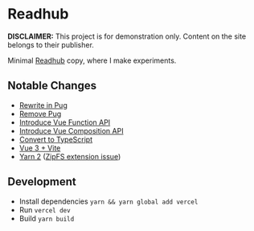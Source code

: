 # Readhub

**DISCLAIMER:** This project is for demonstration only. Content on the site belongs to their publisher.

Minimal [Readhub](https://readhub.cn/) copy, where I make experiments.

## Notable Changes

- [Rewrite in Pug](https://github.com/kidonng/readhub/commit/d3e94073c65c6ee091cd6e65de00a480b43f783b)
- [Remove Pug](https://github.com/kidonng/readhub/commit/ee53538586ac95a04268e244b361b628499777be)
- [Introduce Vue Function API](https://github.com/kidonng/readhub/commit/5cc5d475b1af10bd26108060db8c1a6e6f0ed88d)
- [Introduce Vue Composition API](https://github.com/kidonng/readhub/commit/ebe012a83903f19434d7f429ef1328549d68a63a)
- [Convert to TypeScript](https://github.com/kidonng/readhub/commit/2f2e8d388ee268c7740e5a8cf8349a21669cec52)
- [Vue 3 + Vite](https://github.com/kidonng/readhub/commit/3c82ab6a2deddb758f54210b975fa8f4b3754e6e)
- [Yarn 2](https://github.com/kidonng/readhub/commit/b76d3353c0aa7ea6c942e32b3578672de4e10343) ([ZipFS extension issue](https://github.com/yarnpkg/berry/issues/1758))

## Development

- Install dependencies `yarn && yarn global add vercel`
- Run `vercel dev`
- Build `yarn build`
